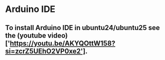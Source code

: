 # Arduino IDE

## To install Arduino IDE in ubuntu24/ubuntu25 see the (youtube video)['https://youtu.be/AKYQOttW158?si=zcrZ5UEhO2VP0xe2'].
